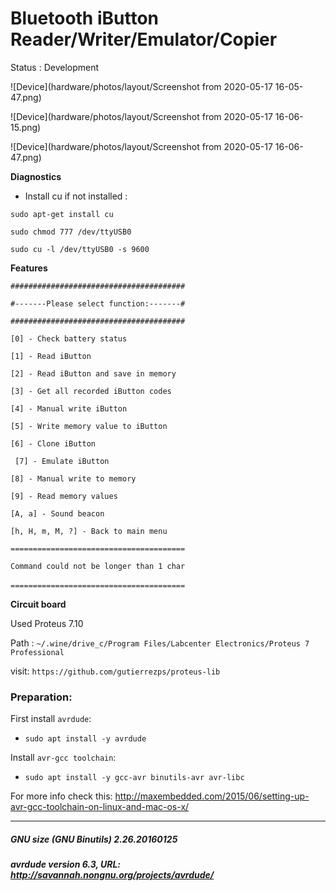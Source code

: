 # Bluetooth iButton Reader/Writer/Emulator/Copier

Status : Development

![Device](hardware/photos/layout/Screenshot from 2020-05-17 16-05-47.png) <!-- .element height="50%" width="50%" -->

![Device](hardware/photos/layout/Screenshot from 2020-05-17 16-06-15.png) <!-- .element height="50%" width="50%" -->

![Device](hardware/photos/layout/Screenshot from 2020-05-17 16-06-47.png) <!-- .element height="50%" width="50%" -->

**Diagnostics**

- Install cu if not installed :
 
`sudo apt-get install cu`

`sudo chmod 777 /dev/ttyUSB0`
 
`sudo cu -l /dev/ttyUSB0 -s 9600`


**Features**

``` ####################################### ```

``` #-------Please select function:-------# ```

``` ####################################### ```

``` [0] - Check battery status ```

``` [1] - Read iButton ```

``` [2] - Read iButton and save in memory ```

``` [3] - Get all recorded iButton codes ```

``` [4] - Manual write iButton ```

``` [5] - Write memory value to iButton ```

``` [6] - Clone iButton ```

``` [7] - Emulate iButton```

``` [8] - Manual write to memory ```

``` [9] - Read memory values ```

``` [A, a] - Sound beacon ```

``` [h, H, m, M, ?] - Back to main menu ```

```======================================= ```

```Command could not be longer than 1 char ```

```======================================= ```
``` ```


**Circuit board**

Used Proteus 7.10

Path : ```~/.wine/drive_c/Program Files/Labcenter Electronics/Proteus 7 Professional```

visit: ```https://github.com/gutierrezps/proteus-lib```

### Preparation:

First install `avrdude`:
- `sudo apt install -y avrdude`

Install `avr-gcc toolchain`:
- `sudo apt install -y gcc-avr binutils-avr avr-libc`

For more info check this: http://maxembedded.com/2015/06/setting-up-avr-gcc-toolchain-on-linux-and-mac-os-x/

----------------------------------------------------------------------------------------------------
##### GNU size (GNU Binutils) 2.26.20160125
##### avrdude version 6.3, URL: <http://savannah.nongnu.org/projects/avrdude/>
